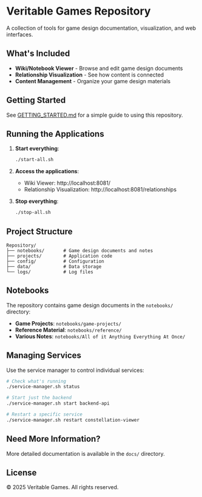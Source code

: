 # Veritable Games Repository

A collection of tools for game design documentation, visualization, and web interfaces.

## What's Included

- **Wiki/Notebook Viewer** - Browse and edit game design documents
- **Relationship Visualization** - See how content is connected
- **Content Management** - Organize your game design materials

## Getting Started

See [GETTING_STARTED.md](./GETTING_STARTED.md) for a simple guide to using this repository.

## Running the Applications

1. **Start everything**:
   ```bash
   ./start-all.sh
   ```

2. **Access the applications**:
   - Wiki Viewer: http://localhost:8081/
   - Relationship Visualization: http://localhost:8081/relationships

3. **Stop everything**:
   ```bash
   ./stop-all.sh
   ```

## Project Structure

```
Repository/
├── notebooks/       # Game design documents and notes
├── projects/        # Application code
├── config/          # Configuration
├── data/            # Data storage
└── logs/            # Log files
```

## Notebooks

The repository contains game design documents in the `notebooks/` directory:

- **Game Projects**: `notebooks/game-projects/`
- **Reference Material**: `notebooks/reference/`
- **Various Notes**: `notebooks/All of it Anything Everything At Once/`

## Managing Services

Use the service manager to control individual services:

```bash
# Check what's running
./service-manager.sh status

# Start just the backend
./service-manager.sh start backend-api

# Restart a specific service
./service-manager.sh restart constellation-viewer
```

## Need More Information?

More detailed documentation is available in the `docs/` directory.

## License

© 2025 Veritable Games. All rights reserved.